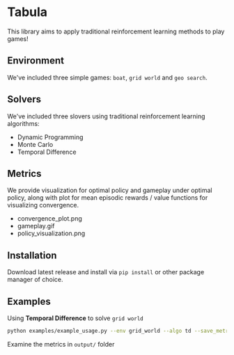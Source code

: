 # Tabula

This library aims to apply traditional reinforcement learning methods to play games!

## Environment

We've included three simple games: `boat`, `grid world` and `geo search`.

## Solvers

We've included three slovers using traditional reinforcement learning algorithms:

- Dynamic Programming
- Monte Carlo
- Temporal Difference

## Metrics

We provide visualization for optimal policy and gameplay under optimal policy, along with plot for mean episodic rewards / value functions for visualizing convergence.

- convergence_plot.png
- gameplay.gif
- policy_visualization.png

## Installation

Download latest release and install via `pip install` or other package manager of choice.

## Examples

Using **Temporal Difference** to solve `grid world`
```bash
python examples/example_usage.py --env grid_world --algo td --save_metrics --verbose
```

Examine the metrics in `output/` folder
